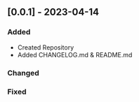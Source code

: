 ## [0.0.1] - 2023-04-14
 
### Added
   - Created Repository
   - Added CHANGELOG.md & README.md
### Changed
 
### Fixed
 